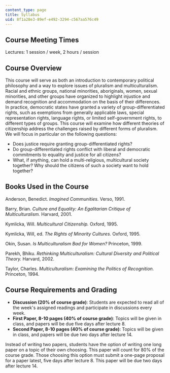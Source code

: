 ```yaml
---
content_type: page
title: Syllabus
uid: 8f1a28e3-89ef-e492-3294-c567aa576c49
---
```


Course Meeting Times
--------------------

Lectures: 1 session / week, 2 hours / session

Course Overview
---------------

This course will serve as both an introduction to contemporary political philosophy and a way to explore issues of pluralism and multiculturalism. Racial and ethnic groups, national minorities, aboriginals, women, sexual minorities, and other groups have organized to highlight injustice and demand recognition and accommodation on the basis of their differences. In practice, democratic states have granted a variety of group-differentiated rights, such as exemptions from generally applicable laws, special representation rights, language rights, or limited self-government rights, to different types of groups. This course will examine how different theories of citizenship address the challenges raised by different forms of pluralism. We will focus in particular on the following questions:

*   Does justice require granting group-differentiated rights?
*   Do group-differentiated rights conflict with liberal and democratic commitments to equality and justice for all citizens?
*   What, if anything, can hold a multi-religious, multicultural society together? Why should the citizens of such a society want to hold together?

Books Used in the Course
------------------------

Anderson, Benedict. _Imagined Communities._ Verso, 1991.

Barry, Brian. _Culture and Equality: An Egalitarian Critique of Multiculturalism._ Harvard, 2001.

Kymlicka, Will. _Multicultural Citizenship._ Oxford, 1995.

Kymlicka, Will, ed. _The Rights of Minority Cultures._ Oxford, 1995.

Okin, Susan. _Is Multiculturalism Bad for Women?_ Princeton, 1999.

Parekh, Bhiku. _Rethinking Multiculturalism: Cultural Diversity and Political Theory._ Harvard, 2002.

Taylor, Charles. _Multiculturalism: Examining the Politics of Recognition._ Princeton, 1994.

Course Requirements and Grading
-------------------------------

*   **Discussion (20% of course grade)**: Students are expected to read all of the week's assigned readings and participate in discussions every week.
*   **First Paper, 8-10 pages (40% of course grade)**: Topics will be given in class, and papers will be due five days after lecture 8.
*   **Second Paper, 8-10 pages (40% of course grade)**: Topics will be given in class, and papers will be due two days after lecture 14.

Instead of writing two papers, students have the option of writing one long paper on a topic of their own choosing. This paper will count for 80% of the course grade. Those choosing this option must submit a one-page proposal for a paper latest, five days after lecture 8. This paper will be due two days after lecture 14.